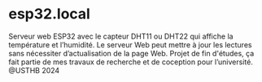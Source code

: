 # esp32.local
Serveur web ESP32 avec le capteur DHT11 ou DHT22 qui affiche la température et l’humidité. Le serveur Web peut mettre à jour les lectures sans nécessiter d’actualisation de la page Web. 
Projet de fin d'études, ça fait partie de mes travaux de recherche et de coception pour l’université.
@USTHB 2024
